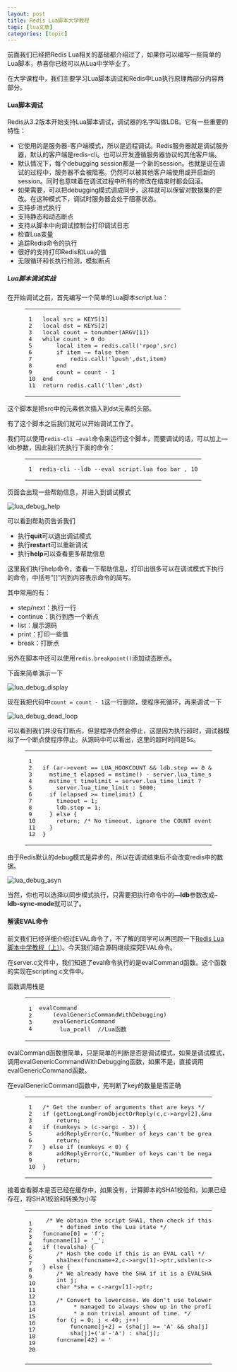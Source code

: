 ```yaml
---
layout: post
title: Redis Lua脚本大学教程 
tags: [lua文章]
categories: [topic]
---
```

<p>前面我们已经把Redis Lua相关的基础都介绍过了，如果你可以编写一些简单的Lua脚本，恭喜你已经可以从Lua中学毕业了。</p>
<p>在大学课程中，我们主要学习Lua脚本调试和Redis中Lua执行原理两部分内容两部分。</p>
<h4 id="Lua脚本调试"><a href="#Lua脚本调试" class="headerlink" title="Lua脚本调试"></a>Lua脚本调试</h4><p>Redis从3.2版本开始支持Lua脚本调试，调试器的名字叫做LDB。它有一些重要的特性：</p>
<ul>
<li>它使用的是服务器-客户端模式，所以是远程调试。Redis服务器就是调试服务器，默认的客户端是redis-cli。也可以开发遵循服务器协议的其他客户端。</li>
<li>默认情况下，每个debugging session都是一个新的session。也就是说在调试的过程中，服务器不会被阻塞。仍然可以被其他客户端使用或开启新的session。同时也意味着在调试过程中所有的修改在结束时都会回滚。</li>
<li>如果需要，可以把debugging模式调成同步，这样就可以保留对数据集的更改。在这种模式下，调试时服务器会处于阻塞状态。</li>
<li>支持步进式执行</li>
<li>支持静态和动态断点</li>
<li>支持从脚本中向调试控制台打印调试日志</li>
<li>检查Lua变量</li>
<li>追踪Redis命令的执行</li>
<li>很好的支持打印Redis和Lua的值</li>
<li>无限循环和长执行检测，模拟断点</li>
</ul>
<h5 id="Lua脚本调试实战"><a href="#Lua脚本调试实战" class="headerlink" title="Lua脚本调试实战"></a>Lua脚本调试实战</h5><p>在开始调试之前，首先编写一个简单的Lua脚本script.lua：</p>
<figure class="highlight lua"><table><tbody><tr><td class="gutter"><pre><span class="line">1</span><br/><span class="line">2</span><br/><span class="line">3</span><br/><span class="line">4</span><br/><span class="line">5</span><br/><span class="line">6</span><br/><span class="line">7</span><br/><span class="line">8</span><br/><span class="line">9</span><br/><span class="line">10</span><br/><span class="line">11</span><br/></pre></td><td class="code"><pre><span class="line"><span class="keyword">local</span> src = KEYS[<span class="number">1</span>]</span><br/><span class="line"><span class="keyword">local</span> dst = KEYS[<span class="number">2</span>]</span><br/><span class="line"><span class="keyword">local</span> count = <span class="built_in">tonumber</span>(ARGV[<span class="number">1</span>])</span><br/><span class="line"><span class="keyword">while</span> count &gt; <span class="number">0</span> <span class="keyword">do</span></span><br/><span class="line">    <span class="keyword">local</span> item = redis.call(<span class="string">&#39;rpop&#39;</span>,src)</span><br/><span class="line">    <span class="keyword">if</span> item ~= <span class="literal">false</span> <span class="keyword">then</span></span><br/><span class="line">        redis.call(<span class="string">&#39;lpush&#39;</span>,dst,item)</span><br/><span class="line">    <span class="keyword">end</span></span><br/><span class="line">    count = count - <span class="number">1</span></span><br/><span class="line"><span class="keyword">end</span></span><br/><span class="line"><span class="keyword">return</span> redis.call(<span class="string">&#39;llen&#39;</span>,dst)</span><br/></pre></td></tr></tbody></table></figure>
<p>这个脚本是把src中的元素依次插入到dst元素的头部。</p>
<p>有了这个脚本之后我们就可以开始调试工作了。</p>
<p>我们可以使用<code>redis-cli —eval</code>命令来运行这个脚本，而要调试的话，可以加上—ldb参数，因此我们先执行下面的命令：</p>
<figure class="highlight bash"><table><tbody><tr><td class="gutter"><pre><span class="line">1</span><br/></pre></td><td class="code"><pre><span class="line">redis-cli --ldb --<span class="built_in">eval</span> script.lua foo bar , 10</span><br/></pre></td></tr></tbody></table></figure>
<p>页面会出现一些帮助信息，并进入到调试模式</p>
<p><img src="https://res.cloudinary.com/dxydgihag/image/upload/v1561000913/Blog/Redis/Lua/lua_debug_01.png" alt="lua_debug_help"/></p>
<p>可以看到帮助页告诉我们</p>
<ul>
<li>执行<strong>quit</strong>可以退出调试模式</li>
<li>执行<strong>restart</strong>可以重新调试</li>
<li>执行<strong>help</strong>可以查看更多帮助信息</li>
</ul>
<p>这里我们执行help命令，查看一下帮助信息，打印出很多可以在调试模式下执行的命令，中括号”[]”内到内容表示命令的简写。</p>
<p>其中常用的有：</p>
<ul>
<li>step/next：执行一行</li>
<li>continue：执行到西一个断点</li>
<li>list：展示源码</li>
<li>print：打印一些值</li>
<li>break：打断点</li>
</ul>
<p>另外在脚本中还可以使用<code>redis.breakpoint()</code>添加动态断点。</p>
<p>下面来简单演示一下</p>
<p><img src="https://res.cloudinary.com/dxydgihag/image/upload/v1561002326/Blog/Redis/Lua/lua_debug_02.gif" alt="lua_debug_display"/></p>
<p>现在我把代码中<code>count = count - 1</code>这一行删除，使程序死循环，再来调试一下</p>
<p><img src="https://res.cloudinary.com/dxydgihag/image/upload/v1561002773/Blog/Redis/Lua/lua_debug_03.gif" alt="lua_debug_dead_loop"/></p>
<p>可以看到我们并没有打断点，但是程序仍然会停止，这是因为执行超时，调试器模拟了一个断点使程序停止。从源码中可以看出，这里的超时时间是5s。</p>
<figure class="highlight c"><table><tbody><tr><td class="gutter"><pre><span class="line">1</span><br/><span class="line">2</span><br/><span class="line">3</span><br/><span class="line">4</span><br/><span class="line">5</span><br/><span class="line">6</span><br/><span class="line">7</span><br/><span class="line">8</span><br/><span class="line">9</span><br/><span class="line">10</span><br/><span class="line">11</span><br/><span class="line">12</span><br/></pre></td><td class="code"><pre><span class="line"></span><br/><span class="line"><span class="keyword">if</span> (ar-&gt;event == LUA_HOOKCOUNT &amp;&amp; ldb.step == <span class="number">0</span> &amp;&amp; bp == <span class="number">0</span>) {</span><br/><span class="line">  <span class="keyword">mstime_t</span> elapsed = mstime() - server.lua_time_start;</span><br/><span class="line">  <span class="keyword">mstime_t</span> timelimit = server.lua_time_limit ?</span><br/><span class="line">    server.lua_time_limit : <span class="number">5000</span>;</span><br/><span class="line">  <span class="keyword">if</span> (elapsed &gt;= timelimit) {</span><br/><span class="line">    timeout = <span class="number">1</span>;</span><br/><span class="line">    ldb.step = <span class="number">1</span>;</span><br/><span class="line">  } <span class="keyword">else</span> {</span><br/><span class="line">    <span class="keyword">return</span>; <span class="comment">/* No timeout, ignore the COUNT event. */</span></span><br/><span class="line">  }</span><br/><span class="line">}</span><br/></pre></td></tr></tbody></table></figure>
<p>由于Redis默认的debug模式是异步的，所以在调试结束后不会改变redis中的数据。</p>
<p><img src="https://res.cloudinary.com/dxydgihag/image/upload/v1561004370/Blog/Redis/Lua/lua_debug_04.png" alt="lua_debug_asyn"/></p>
<p>当然，你也可以选择以同步模式执行，只需要把执行命令中的<strong>—ldb</strong>参数改成<strong>–ldb-sync-mode</strong>就可以了。</p>
<h4 id="解读EVAL命令"><a href="#解读EVAL命令" class="headerlink" title="解读EVAL命令"></a>解读EVAL命令</h4><p>前文我们已经详细介绍过EVAL命令了，不了解的同学可以再回顾一下<a href="[https://jackeyzhe.github.io/2019/06/10/Redis-Lua%E8%84%9A%E6%9C%AC%E4%B8%AD%E5%AD%A6%E6%95%99%E7%A8%8B%EF%BC%88%E4%B8%8A%EF%BC%89/](https://jackeyzhe.github.io/2019/06/10/Redis-Lua脚本中学教程（上）/">Redis Lua脚本中学教程（上）</a>)。今天我们结合源码继续探究EVAL命令。</p>
<p>在server.c文件中，我们知道了eval命令执行的是evalCommand函数。这个函数的实现在scripting.c文件中。</p>
<p>函数调用栈是</p>
<figure class="highlight c"><table><tbody><tr><td class="gutter"><pre><span class="line">1</span><br/><span class="line">2</span><br/><span class="line">3</span><br/><span class="line">4</span><br/></pre></td><td class="code"><pre><span class="line">evalCommand</span><br/><span class="line">	(evalGenericCommandWithDebugging)</span><br/><span class="line">    evalGenericCommand</span><br/><span class="line">      lua_pcall  <span class="comment">//Lua函数</span></span><br/></pre></td></tr></tbody></table></figure>
<p>evalCommand函数很简单，只是简单的判断是否是调试模式，如果是调试模式，调用evalGenericCommandWithDebugging函数，如果不是，直接调用evalGenericCommand函数。</p>
<p>在evalGenericCommand函数中，先判断了key的数量是否正确</p>
<figure class="highlight c"><table><tbody><tr><td class="gutter"><pre><span class="line">1</span><br/><span class="line">2</span><br/><span class="line">3</span><br/><span class="line">4</span><br/><span class="line">5</span><br/><span class="line">6</span><br/><span class="line">7</span><br/><span class="line">8</span><br/><span class="line">9</span><br/><span class="line">10</span><br/></pre></td><td class="code"><pre><span class="line"><span class="comment">/* Get the number of arguments that are keys */</span></span><br/><span class="line"><span class="keyword">if</span> (getLongLongFromObjectOrReply(c,c-&gt;argv[<span class="number">2</span>],&amp;numkeys,<span class="literal">NULL</span>) != C_OK)</span><br/><span class="line">    <span class="keyword">return</span>;</span><br/><span class="line"><span class="keyword">if</span> (numkeys &gt; (c-&gt;argc - <span class="number">3</span>)) {</span><br/><span class="line">    addReplyError(c,<span class="string">&#34;Number of keys can&#39;t be greater than number of args&#34;</span>);</span><br/><span class="line">    <span class="keyword">return</span>;</span><br/><span class="line">} <span class="keyword">else</span> <span class="keyword">if</span> (numkeys &lt; <span class="number">0</span>) {</span><br/><span class="line">    addReplyError(c,<span class="string">&#34;Number of keys can&#39;t be negative&#34;</span>);</span><br/><span class="line">    <span class="keyword">return</span>;</span><br/><span class="line">}</span><br/></pre></td></tr></tbody></table></figure>
<p>接着查看脚本是否已经在缓存中，如果没有，计算脚本的SHA1校验和，如果已经存在，将SHA1校验和转换为小写</p>
<figure class="highlight c"><table><tbody><tr><td class="gutter"><pre><span class="line">1</span><br/><span class="line">2</span><br/><span class="line">3</span><br/><span class="line">4</span><br/><span class="line">5</span><br/><span class="line">6</span><br/><span class="line">7</span><br/><span class="line">8</span><br/><span class="line">9</span><br/><span class="line">10</span><br/><span class="line">11</span><br/><span class="line">12</span><br/><span class="line">13</span><br/><span class="line">14</span><br/><span class="line">15</span><br/><span class="line">16</span><br/><span class="line">17</span><br/><span class="line">18</span><br/><span class="line">19</span><br/><span class="line">20</span><br/></pre></td><td class="code"><pre><span class="line"> <span class="comment">/* We obtain the script SHA1, then check if this function is already</span></span><br/><span class="line"><span class="comment">     * defined into the Lua state */</span></span><br/><span class="line">funcname[<span class="number">0</span>] = <span class="string">&#39;f&#39;</span>;</span><br/><span class="line">funcname[<span class="number">1</span>] = <span class="string">&#39;_&#39;</span>;</span><br/><span class="line"><span class="keyword">if</span> (!evalsha) {</span><br/><span class="line">    <span class="comment">/* Hash the code if this is an EVAL call */</span></span><br/><span class="line">    sha1hex(funcname+<span class="number">2</span>,c-&gt;argv[<span class="number">1</span>]-&gt;ptr,sdslen(c-&gt;argv[<span class="number">1</span>]-&gt;ptr));</span><br/><span class="line">} <span class="keyword">else</span> {</span><br/><span class="line">    <span class="comment">/* We already have the SHA if it is a EVALSHA */</span></span><br/><span class="line">    <span class="keyword">int</span> j;</span><br/><span class="line">    <span class="keyword">char</span> *sha = c-&gt;argv[<span class="number">1</span>]-&gt;ptr;</span><br/><span class="line"></span><br/><span class="line">    <span class="comment">/* Convert to lowercase. We don&#39;t use tolower since the function</span></span><br/><span class="line"><span class="comment">         * managed to always show up in the profiler output consuming</span></span><br/><span class="line"><span class="comment">         * a non trivial amount of time. */</span></span><br/><span class="line">    <span class="keyword">for</span> (j = <span class="number">0</span>; j &lt; <span class="number">40</span>; j++)</span><br/><span class="line">        funcname[j+<span class="number">2</span>] = (sha[j] &gt;= <span class="string">&#39;A&#39;</span> &amp;&amp; sha[j] &lt;= <span class="string">&#39;Z&#39;</span>) ?</span><br/><span class="line">        sha[j]+(<span class="string">&#39;a&#39;</span>-<span class="string">&#39;A&#39;</span>) : sha[j];</span><br/><span class="line">    funcname[<span class="number">42</span>] = <span class="string">&#39;